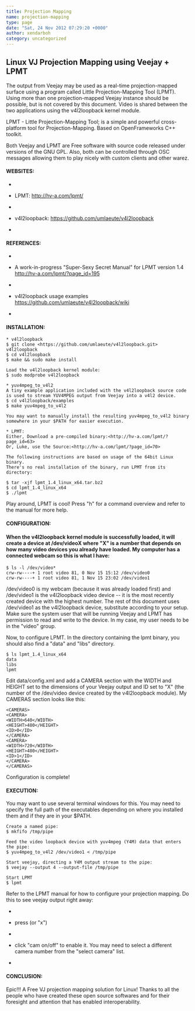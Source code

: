 ```yaml
---
title: Projection Mapping
name: projection-mapping
type: page
date: "Sat, 24 Nov 2012 07:29:20 +0000"
author: xendarboh
category: uncategorized
---
```

## Linux VJ Projection Mapping using Veejay + LPMT  
The output from Veejay may be used as a real-time projection-mapped surface using a program called Little Projection-Mapping Tool (LPMT). Using more than one projection-mapped Veejay instance should be possible, but is not covered by this document. Video is shared between the two applications using the v4l2loopback kernel module.  

LPMT - Little Projection-Mapping Tool; is a simple and powerful cross-platform tool for Projection-Mapping. Based on OpenFrameworks C++ toolkit.  

Both Veejay and LPMT are Free software with source code released under versions of the GNU GPL. Also, both can be controlled through OSC messages allowing them to play nicely with custom clients and other warez.  


#### WEBSITES:  


*     

*   LPMT: <http://hv-a.com/lpmt/>
*     

*   v4l2loopback: <https://github.com/umlaeute/v4l2loopback>
*     


#### REFERENCES:  


*     

*   A work-in-progress "Super-Sexy Secret Manual" for LPMT version 1.4 <http://hv-a.com/lpmt/?page_id=195>
*     

*   v4l2loopback usage examples <https://github.com/umlaeute/v4l2loopback/wiki>
*     


#### INSTALLATION:  


    * v4l2loopback  
    $ git clone <https://github.com/umlaeute/v4l2loopback.git> v4l2loopback  
    $ cd v4l2loopback  
    $ make && sudo make install  

    Load the v4l2loopback kernel module:  
    $ sudo modprobe v4l2loopback  

    * yuv4mpeg_to_v4l2  
    A tiny example application included with the v4l2loopback source code  
    is used to stream YUV4MPEG output from Veejay into a v4l2 device.  
    $ cd v4l2loopback/examples  
    $ make yuv4mpeg_to_v4l2  

    You may want to manually install the resulting yuv4mpeg_to_v4l2 binary  
    somewhere in your $PATH for easier execution.  

    * LPMT:  
    Either, Download a pre-compiled binary:<http://hv-a.com/lpmt/?page_id=63>  
    Or, Luke, use the Source:<http://hv-a.com/lpmt/?page_id=70>  

    The following instructions are based on usage of the 64bit Linux binary.  
    There's no real installation of the binary, run LPMT from its directory:  

    $ tar -xjf lpmt_1.4_linux_x64.tar.bz2  
    $ cd lpmt_1.4_linux_x64  
    $ ./lpmt

Play around, LPMT is cool! Press "h" for a command overview and refer to the manual for more help.  


#### CONFIGURATION:  


#### When the v4l2loopback kernel module is successfully loaded, it will create a device at /dev/videoX where "X" is a number that depends on how many video devices you already have loaded. My computer has a connected webcam so this is what I have:  


    $ ls -l /dev/video*  
    crw-rw----+ 1 root video 81, 0 Nov 15 15:12 /dev/video0  
    crw-rw----+ 1 root video 81, 1 Nov 15 23:02 /dev/video1

/dev/video0 is my webcam (because it was already loaded first) and /dev/video1 is the v4l2loopback video device -- it is the most recently created device with the highest number. The rest of this document uses /dev/video1 as the v4l2loopback device, substitute according to your setup. Make sure the system user that will be running Veejay and LPMT has permission to read and write to the device. In my case, my user needs to be in the "video" group.  

Now, to configure LPMT. In the directory containing the lpmt binary, you should also find a "data" and "libs" directory.  


    $ ls lpmt_1.4_linux_x64  
    data  
    libs  
    lpmt

Edit data/config.xml and add a CAMERA section with the WIDTH and HEIGHT set to the dimensions of your Veejay output and ID set to "X" (the number of the /dev/video device created by the v4l2loopback module). My CAMERAS section looks like this:  


    <CAMERAS>  
    <CAMERA>  
    <WIDTH>640</WIDTH>  
    <HEIGHT>480</HEIGHT>  
    <ID>0</ID>  
    </CAMERA>  
    <CAMERA>  
    <WIDTH>720</WIDTH>  
    <HEIGHT>480</HEIGHT>  
    <ID>1</ID>  
    </CAMERA>  
    </CAMERAS>

Configuration is complete!  


#### EXECUTION:  
You may want to use several terminal windows for this. You may need to specify the full path of the executables depending on where you installed them and if they are in your $PATH.  


    Create a named pipe:  
    $ mkfifo /tmp/pipe  

    Feed the video loopback device with yuv4mpeg (Y4M) data that enters the pipe:  
    $ yuv4mpeg_to_v4l2 /dev/video1 < /tmp/pipe  

    Start veejay, directing a Y4M output stream to the pipe:  
    $ veejay --output 4 --output-file /tmp/pipe  

    Start LPMT  
    $ lpmt

Refer to the LPMT manual for how to configure your projection mapping. Do this to see veejay output right away:  


*     

*   press <F2> (or "x")
*     

*   click "cam on/off" to enable it. You may need to select a different camera number from the "select camera" list.
*     


#### CONCLUSION:  
Epic!!! A Free VJ projection mapping solution for Linux! Thanks to all the people who have created these open source softwares and for their foresight and attention that has enabled interoperability.